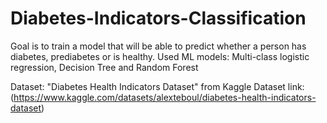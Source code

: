 # Diabetes-Indicators-Classification
Goal is to train a model that will be able to predict whether a person has diabetes, prediabetes or is healthy. 
Used ML models: Multi-class logistic regression, Decision Tree and Random Forest

Dataset: "Diabetes Health Indicators Dataset" from Kaggle
Dataset link: (https://www.kaggle.com/datasets/alexteboul/diabetes-health-indicators-dataset) 
